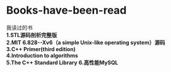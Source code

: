# Books-have-been-read
 我读过的书    
**1.STL源码剖析完整版**        
**2.MIT 6.828--Xv6（a simple Unix-like operating system）源码**    
**3.C++ Primer(third edition)**    
**4.Introduction to algorithms**   
**5.The C++ Standard Library**
**6.高性能MySQL**
